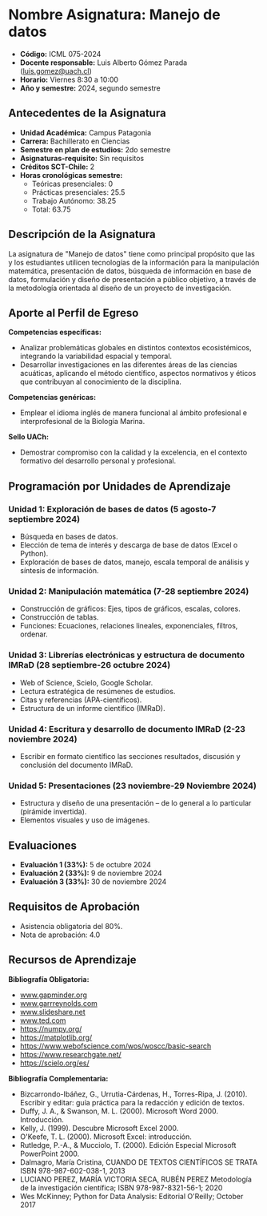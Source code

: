 # Nombre Asignatura: Manejo de datos

- **Código:** ICML 075-2024
- **Docente responsable:** Luis Alberto Gómez Parada (luis.gomez@uach.cl)
- **Horario:** Viernes 8:30 a 10:00
- **Año y semestre:** 2024, segundo semestre

## Antecedentes de la Asignatura

- **Unidad Académica:** Campus Patagonia
- **Carrera:** Bachillerato en Ciencias
- **Semestre en plan de estudios:** 2do semestre
- **Asignaturas-requisito:** Sin requisitos
- **Créditos SCT-Chile:** 2
- **Horas cronológicas semestre:** 
  - Teóricas presenciales: 0
  - Prácticas presenciales: 25.5
  - Trabajo Autónomo: 38.25
  - Total: 63.75

## Descripción de la Asignatura

La asignatura de "Manejo de datos" tiene como principal propósito que las y los estudiantes utilicen tecnologías de la información para la manipulación matemática, presentación de datos, búsqueda de información en base de datos, formulación y diseño de presentación a público objetivo, a través de la metodología orientada al diseño de un proyecto de investigación.

## Aporte al Perfil de Egreso

**Competencias específicas:**
- Analizar problemáticas globales en distintos contextos ecosistémicos, integrando la variabilidad espacial y temporal.
- Desarrollar investigaciones en las diferentes áreas de las ciencias acuáticas, aplicando el método científico, aspectos normativos y éticos que contribuyan al conocimiento de la disciplina.

**Competencias genéricas:**
- Emplear el idioma inglés de manera funcional al ámbito profesional e interprofesional de la Biología Marina.

**Sello UACh:**
- Demostrar compromiso con la calidad y la excelencia, en el contexto formativo del desarrollo personal y profesional.

## Programación por Unidades de Aprendizaje

### Unidad 1: Exploración de bases de datos (5 agosto-7 septiembre 2024)
- Búsqueda en bases de datos.
- Elección de tema de interés y descarga de base de datos (Excel o Python).
- Exploración de bases de datos, manejo, escala temporal de análisis y síntesis de información.

### Unidad 2: Manipulación matemática (7-28 septiembre 2024)
- Construcción de gráficos: Ejes, tipos de gráficos, escalas, colores.
- Construcción de tablas.
- Funciones: Ecuaciones, relaciones lineales, exponenciales, filtros, ordenar.

### Unidad 3: Librerías electrónicas y estructura de documento IMRaD (28 septiembre-26 octubre 2024)
- Web of Science, Scielo, Google Scholar.
- Lectura estratégica de resúmenes de estudios.
- Citas y referencias (APA-científicos).
- Estructura de un informe científico (IMRaD).

### Unidad 4: Escritura y desarrollo de documento IMRaD (2-23 noviembre 2024)
- Escribir en formato científico las secciones resultados, discusión y conclusión del documento IMRaD.

### Unidad 5: Presentaciones (23 noviembre-29 Noviembre 2024)
- Estructura y diseño de una presentación – de lo general a lo particular (pirámide invertida).
- Elementos visuales y uso de imágenes.

## Evaluaciones

- **Evaluación 1 (33%):** 5 de octubre 2024
- **Evaluación 2 (33%):** 9 de noviembre 2024
- **Evaluación 3 (33%):** 30 de noviembre 2024

## Requisitos de Aprobación

- Asistencia obligatoria del 80%.
- Nota de aprobación: 4.0

## Recursos de Aprendizaje

**Bibliografía Obligatoria:**
- www.gapminder.org
- www.garrreynolds.com
- www.slideshare.net
- www.ted.com
- https://numpy.org/
- https://matplotlib.org/
- https://www.webofscience.com/wos/woscc/basic-search
- https://www.researchgate.net/
- https://scielo.org/es/

**Bibliografía Complementaria:**
- Bizcarrondo-Ibáñez, G., Urrutia-Cárdenas, H., Torres-Ripa, J. (2010). Escribir y editar: guía práctica para la redacción y edición de textos.
- Duffy, J. A., & Swanson, M. L. (2000). Microsoft Word 2000. Introducción.
- Kelly, J. (1999). Descubre Microsoft Excel 2000.
- O'Keefe, T. L. (2000). Microsoft Excel: introducción.
- Rutledge, P.-A., & Mucciolo, T. (2000). Edición Especial Microsoft PowerPoint 2000.
- Dalmagro, María Cristina, CUANDO DE TEXTOS CIENTÍFICOS SE TRATA ISBN 978-987-602-038-1, 2013
- LUCIANO PEREZ, MARÍA VICTORIA SECA, RUBÉN PEREZ Metodología de la investigación científica; ISBN 978-987-8321-56-1; 2020
- Wes McKinney; Python for Data Analysis: Editorial O'Reilly; October 2017
